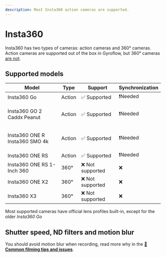 ```yaml
---
description: Most Insta360 action cameras are supported.
---
```


# Insta360

Insta360 has two types of cameras: action cameras and 360° cameras. Action cameras are supported out of the box in Gyroflow, but 360° cameras [are not](../../advanced-usage/360-cameras.md).

## Supported models

| Model                                    | Type   | Support         | Synchronization |
| ---------------------------------------- | ------ | --------------- | --------------- |
| Insta360 Go                              | Action | ✅ Supported     | ❗Needed         |
| <p>Insta360 GO 2<br>Caddx Peanut</p>     | Action | ✅ Supported     | ❗Needed         |
| <p>Insta360 ONE R<br>Insta360 SMO 4k</p> | Action | ✅ Supported     | ❗Needed         |
| Insta360 ONE RS                          | Action | ✅ Supported     | ❗Needed         |
| Insta360 ONE RS 1-Inch 360               | 360°   | ❌ Not supported | ❌               |
| Insta360 ONE X2                          | 360°   | ❌ Not supported | ❌               |
| Insta360 X3                              | 360°   | ❌ Not supported | ❌               |

Most supported cameras have official lens profiles built-in, except for the older _Insta360 Go_

## Shutter speed, ND filters and motion blur

You should avoid motion blur when recording, read more why in the [📸 **Common filming tips and issues**](../common-filming-tips-and-issues.md).
